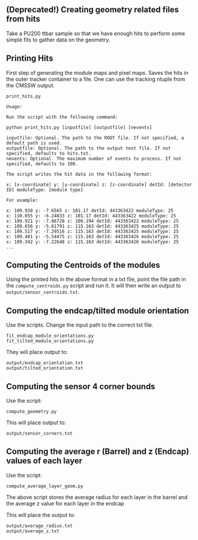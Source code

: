 ## (Deprecated!) Creating geometry related files from hits

Take a PU200 ttbar sample so that we have enough hits to perform some simple fits to gather data on the geometry.

## Printing Hits

First step of generating the module maps and pixel maps.
Saves the hits in the outer tracker container to a file.
One can use the tracking ntuple from the CMSSW output.

    print_hits.py

    Usage:

    Run the script with the following command:

    python print_hits.py [inputfile] [outputfile] [nevents]

    inputfile: Optional. The path to the ROOT file. If not specified, a default path is used.
    outputfile: Optional. The path to the output text file. If not specified, defaults to hits.txt.
    nevents: Optional. The maximum number of events to process. If not specified, defaults to 100.

    The script writes the hit data in the following format:

    x: [x-coordinate] y: [y-coordinate] z: [z-coordinate] detId: [detector ID] moduleType: [module type]

    For example:

    x: 109.938 y: -7.6565 z: 101.17 detId: 443363422 moduleType: 25
    x: 110.055 y: -6.24833 z: 101.17 detId: 443363422 moduleType: 25
    x: 109.921 y: -7.86728 z: 106.194 detId: 443363422 moduleType: 25
    x: 109.656 y: -5.61791 z: 115.163 detId: 443363425 moduleType: 25
    x: 109.517 y: -7.29516 z: 115.163 detId: 443363425 moduleType: 25
    x: 109.481 y: -5.54475 z: 115.163 detId: 443363426 moduleType: 25
    x: 109.342 y: -7.22648 z: 115.163 detId: 443363426 moduleType: 25
    ...

## Computing the Centroids of the modules

Using the printed hits in the above format in a txt file, point the file path in the `compute_centroids.py` script and run it.
It will then write an output to `output/sensor_centroids.txt`.

## Computing the endcap/tilted module orientation

Use the scripts. Change the input path to the correct txt file.

    fit_endcap_module_orientations.py
    fit_tilted_module_orientations.py

They will place output to:

    output/endcap_orientation.txt
    output/tilted_orientation.txt

## Computing the sensor 4 corner bounds

Use the script:

    compute_geometry.py

This will place output to:

    output/sensor_corners.txt

## Computing the average r (Barrel) and z (Endcap) values of each layer

Use the script:

    compute_average_layer_geom.py

The above script stores the average radius for each layer in the barrel and the average z value for each layer in the endcap

This will place the output to:

    output/average_radius.txt
    output/average_z.txt
